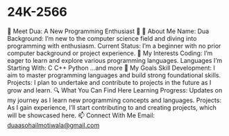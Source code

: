 # 24K-2566
🌟 Meet Dua: A New Programming Enthusiast 🌟
📜 About Me
Name: Dua
Background: I’m new to the computer science field and diving into programming with enthusiasm.
Current Status: I’m a beginner with no prior computer background or project experience.
🚀 My Interests
Coding: I’m eager to learn and explore various programming languages.
Languages I’m Starting With:
    C
    C++
    Python
    ...and more
🎯 My Goals
Skill Development: I aim to master programming languages and build strong foundational skills.
Projects: I plan to undertake and contribute to projects in the future as I grow and learn.
🔍 What You Can Find Here
Learning Progress: Updates on my journey as I learn new programming concepts and languages.
Projects: As I gain experience, I’ll start contributing to and creating projects, which will be showcased here.
📫 Connect With Me
Email: duaasohailmotiwala@gmail.com
